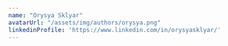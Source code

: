 ```yaml
---
name: "Orysya Sklyar"
avatarUrl: "/assets/img/authors/orysya.png"
linkedinProfile: 'https://www.linkedin.com/in/orysyasklyar/'
---
```

